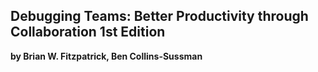 ## Debugging Teams: Better Productivity through Collaboration 1st Edition
**by Brian W. Fitzpatrick, Ben Collins-Sussman**